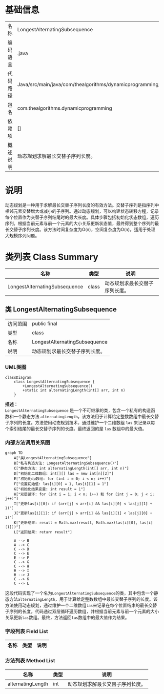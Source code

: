 # 基础信息

|      |      |
|------|------|
| 名称 | LongestAlternatingSubsequence |
| 编码语言 | .java |
| 代码路径 | Java/src/main/java/com/thealgorithms/dynamicprogramming/LongestAlternatingSubsequence.java |
| 包名 | com.thealgorithms.dynamicprogramming |
| 依赖项 | [] |
| 概述说明 | 动态规划求解最长交替子序列长度。 |

# 说明

动态规划是一种用于求解最长交替子序列长度的有效方法。交替子序列是指序列中相邻元素交替增大或减小的子序列。通过动态规划，可以构建状态转移方程，记录每个位置作为交替子序列结尾时的最大长度。具体步骤包括初始化状态数组，遍历序列，根据当前元素与前一个元素的大小关系更新状态值，最终得到整个序列的最长交替子序列长度。该方法时间复杂度为O(n)，空间复杂度为O(n)，适用于处理大规模序列问题。

# 类列表 Class Summary

| 名称   | 类型  | 说明 |
|-------|------|-------------|
| LongestAlternatingSubsequence | class | 动态规划求最长交替子序列长度。 |



## 类 LongestAlternatingSubsequence

|      |      |
|------|------|
| 访问范围 | public final |
| 类型 | class |
| 名称 | LongestAlternatingSubsequence |
| 说明 | 动态规划求最长交替子序列长度。 |


### UML类图

```mermaid
classDiagram
    class LongestAlternatingSubsequence {
        +LongestAlternatingSubsequence()
        +static int alternatingLength(int[] arr, int n)
    }
```

**描述：**  
`LongestAlternatingSubsequence` 是一个不可继承的类，包含一个私有的构造函数和一个静态方法 `alternatingLength`。该方法用于计算给定整数数组中最长交替子序列的长度。方法使用动态规划技术，通过维护一个二维数组 `las` 来记录以每个索引结尾的最长交替子序列的长度。最终返回的是 `las` 数组中的最大值。


### 内部方法调用关系图

```mermaid
graph TD
    A["类LongestAlternatingSubsequence"]
    B["私有构造方法: LongestAlternatingSubsequence()"]
    C["静态方法: int alternatingLength(int[] arr, int n)"]
    D["初始化二维数组: int[][] las = new int[n][2]"]
    E["初始化dp数组: for (int i = 0; i < n; i++)"]
    F["设置初始值: las[i][0] = 1, las[i][1] = 1"]
    G["初始化结果变量: int result = 1"]
    H["双层循环: for (int i = 1; i < n; i++) 和 for (int j = 0; j < i; j++)"]
    I["更新las[i][0]: if (arr[j] < arr[i] && las[i][0] < las[j][1] + 1)"]
    J["更新las[i][1]: if (arr[j] > arr[i] && las[i][1] < las[j][0] + 1)"]
    K["更新结果: result = Math.max(result, Math.max(las[i][0], las[i][1]))"]
    L["返回结果: return result"]

    A --> B
    A --> C
    C --> D
    C --> E
    E --> F
    C --> G
    C --> H
    H --> I
    H --> J
    C --> K
    C --> L
```

这段代码实现了一个名为`LongestAlternatingSubsequence`的类，其中包含一个静态方法`alternatingLength`，用于计算给定整数数组中最长交替子序列的长度。该方法使用动态规划，通过维护一个二维数组`las`来记录在每个位置结束的最长交替子序列的长度。代码通过双层循环遍历数组，并根据当前元素与前一个元素的大小关系更新`las`数组。最终，方法返回`las`数组中的最大值作为结果。

### 字段列表 Field List

| 名称  | 类型  | 说明 |
|-------|-------|------|

### 方法列表 Method List

| 名称  | 类型  | 说明 |
|-------|-------|------|
| alternatingLength | int | 动态规划求解最长交替子序列长度。 |




